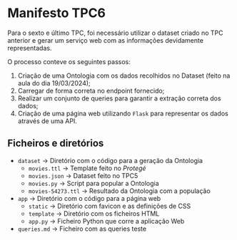 # Manifesto TPC6

Para o sexto e último TPC, foi necessário utilizar o dataset criado no TPC anterior e gerar um serviço web com as informações devidamente representadas.

O processo conteve os seguintes passos:

1. Criação de uma Ontologia com os dados recolhidos no Dataset (feito na aula do dia 19/03/2024);
1. Carregar de forma correta no endpoint fornecido;
1. Realizar um conjunto de queries para garantir a extração correta dos dados;
1. Criação de uma página web utilizando ```Flask``` para representar os dados através de uma API.

## Ficheiros e diretórios

+ ```dataset``` -> Diretório com o código para a geração da Ontologia
    + ```movies.ttl``` -> Template feito no _Protegé_
    + ```movies.json``` -> Dataset feito no TPC5
    + ```movies.py``` -> Script para popular a Ontologia
    + ```movies-54273.ttl``` -> Resultado da Ontologia com a população
+ ```app``` -> Diretório com o código para a página web
    + ```static``` -> Diretório com favicon e as definições de CSS
    + ```template``` -> Diretório com os ficheiros HTML
    + ```app.py``` -> Ficheiro Python que corre a aplicação Web
+ ```queries.md``` -> Ficheiro com as queries teste 
